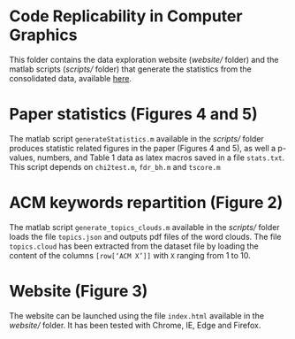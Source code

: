 # Code Replicability in Computer Graphics

This folder contains the data exploration website (*website/* folder) and the matlab scripts (*scripts/* folder) that generate the statistics from the consolidated data, available [here](website/consolidatedData.json).

Paper statistics (Figures 4 and 5)
================
The matlab script `generateStatistics.m` available in the *scripts/* folder produces statistic related figures in the paper (Figures 4 and 5), as well a p-values, numbers, and Table 1 data as latex macros saved in a file `stats.txt`. This script depends on `chi2test.m`, `fdr_bh.m` and `tscore.m`

ACM keywords repartition (Figure 2)
==================================

The matlab script `generate_topics_clouds.m` available in the *scripts/* folder  loads the file `topics.json` and outputs pdf files of the word clouds.
The file `topics.cloud` has been extracted from the dataset file by loading the content of the columns `[row[‘ACM X’]]` with `X` ranging from 1 to 10.

Website (Figure 3)
==================================
The website can be launched using the file `index.html` available in the *website/* folder. It has been tested with Chrome, IE, Edge and Firefox.